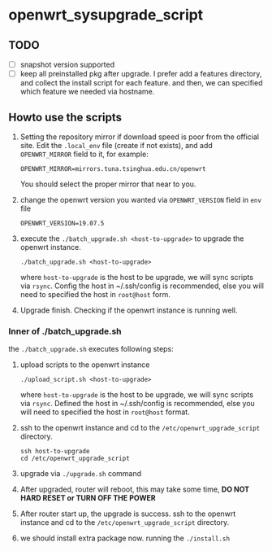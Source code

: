 
# openwrt_sysupgrade_script

## TODO

* [ ] snapshot version supported
* [ ] keep all preinstalled pkg after upgrade. I prefer add a features directory, and collect the install script for each feature.
    and then, we can specified which feature we needed via hostname.

## Howto use the scripts

1. Setting the repository mirror if download speed is poor from the official site.
Edit the `.local_env` file (create if not exists), and add `OPENWRT_MIRROR` field to it,
for example:

    ```
    OPENWRT_MIRROR=mirrors.tuna.tsinghua.edu.cn/openwrt
    ```

    You should select the proper mirror that near to you.

1. change the openwrt version you wanted via `OPENWRT_VERSION` field in `env` file

    ```
    OPENWRT_VERSION=19.07.5
    ```

1. execute the `./batch_upgrade.sh <host-to-upgrade>` to upgrade the openwrt instance.

    ```
    ./batch_upgrade.sh <host-to-upgrade>
    ```

    where `host-to-upgrade` is the host to be upgrade, we will sync scripts via `rsync`.
    Config the host in ~/.ssh/config is recommended, else you will need to specified the host
    in `root@host` form.

1. Upgrade finish. Checking if the openwrt instance is running well.

### Inner of ./batch_upgrade.sh

the `./batch_upgrade.sh` executes following steps:

1. upload scripts to the openwrt instance

    ```
    ./upload_script.sh <host-to-upgrade>
    ```

    where `host-to-upgrade` is the host to be upgrade, we will sync scripts via `rsync`.
    Defined the host in ~/.ssh/config is recommended, else you will need to specified the host
    in `root@host` format.

1. ssh to the openwrt instance and cd to the `/etc/openwrt_upgrade_script` directory.

    ```
    ssh host-to-upgrade
    cd /etc/openwrt_upgrade_script
    ```
1. upgrade via `./upgrade.sh` command

1. After upgraded, router will reboot, this may take some time, **DO NOT HARD RESET or TURN OFF THE POWER**
1. After router start up, the upgrade is success.
ssh to the openwrt instance and cd to the `/etc/openwrt_upgrade_script` directory.
1. we should install extra package now. running the `./install.sh`
